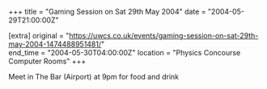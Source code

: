 +++
title = "Gaming Session on Sat 29th May 2004"
date = "2004-05-29T21:00:00Z"

[extra]
original = "https://uwcs.co.uk/events/gaming-session-on-sat-29th-may-2004-1474488951481/"    
end_time = "2004-05-30T04:00:00Z"
location = "Physics Concourse Computer Rooms"
+++

Meet in The Bar (Airport) at 9pm for food and drink

